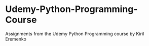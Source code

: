 # Udemy-Python-Programming-Course
Assignments from the Udemy Python Programming course by Kiril Eremenko
